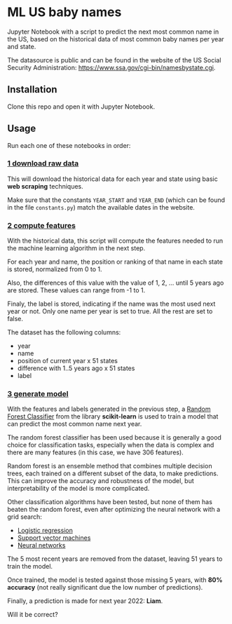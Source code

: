 # ML US baby names

Jupyter Notebook with a script to predict the next most common name in the US,
based on the historical data of most common baby names per year and state.

The datasource is public and can be found in the website of the US Social Security
Administration: <https://www.ssa.gov/cgi-bin/namesbystate.cgi>.

## Installation

Clone this repo and open it with Jupyter Notebook.

## Usage

Run each one of these notebooks in order:

### [1 download raw data](1_download_raw_data.ipynb)

This will download the historical data for each year and state using basic
**web scraping** techniques.

Make sure that the constants `YEAR_START` and `YEAR_END` (which can be found in the
file `constants.py`) match the available dates in the website.

### [2 compute features](2_compute_features.ipynb)

With the historical data, this script will compute the features needed to run the machine learning
algorithm in the next step.

For each year and name, the position or ranking of that name in each state is stored,
normalized from 0 to 1.

Also, the differences of this value with the value of 1, 2, ... until 5 years ago are stored.
These values can range from -1 to 1.

Finaly, the label is stored, indicating if the name was the most used next year or not.
Only one name per year is set to true. All the rest are set to false.

The dataset has the following columns:

- year
- name
- position of current year x 51 states
- difference with 1..5 years ago x 51 states
- label

### [3 generate model](3_generate_model.ipynb)

With the features and labels generated in the previous step, a
[Random Forest Classifier](https://scikit-learn.org/stable/modules/generated/sklearn.ensemble.RandomForestClassifier.html)
from the library **scikit-learn** is used to train a model that can predict the most common name next year.

The random forest classifier has been used because it is generally a good choice for classification tasks,
especially when the data is complex and there are many features (in this case, we have 306 features).

Random forest is an ensemble method that combines multiple decision trees, each trained on a different
subset of the data, to make predictions. This can improve the accuracy and robustness of the model,
but interpretability of the model is more complicated.

Other classification algorithms have been tested, but none of them has beaten the random forest,
even after optimizing the neural network with a grid search:

- [Logistic regression](https://scikit-learn.org/stable/modules/generated/sklearn.linear_model.LogisticRegression.html)
- [Support vector machines](https://scikit-learn.org/stable/modules/generated/sklearn.svm.SVC.html)
- [Neural networks](https://scikit-learn.org/stable/modules/generated/sklearn.neural_network.MLPClassifier.html)

The 5 most recent years are removed from the dataset, leaving 51 years to train the model.

Once trained, the model is tested against those missing 5 years, with **80% accuracy**
(not really significant due the low number of predictions).

Finally, a prediction is made for next year 2022: **Liam**.

Will it be correct?
